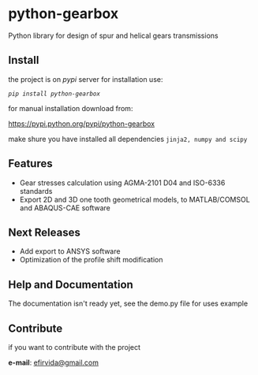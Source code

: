 python-gearbox
==============
Python library for design of spur and helical gears transmissions

Install
-------
the project is on *pypi* server for installation use:

*`pip install python-gearbox`*

for manual installation download from:

https://pypi.python.org/pypi/python-gearbox

make shure you have installed all dependencies `jinja2, numpy and scipy`

Features
---------
* Gear stresses calculation using AGMA-2101 D04 and ISO-6336 standards
* Export 2D and 3D one tooth geometrical models, to MATLAB/COMSOL and ABAQUS-CAE software

Next Releases
-------------
* Add export to ANSYS software
* Optimization of the profile shift modification

Help and Documentation
-----------------------
The documentation isn't ready yet, see the demo.py file for uses example

Contribute
-----------
if you want to contribute with the project

**e-mail**: efirvida@gmail.com
